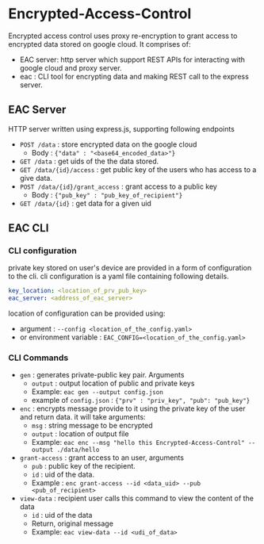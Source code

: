 # Encrypted-Access-Control

Encrypted access control uses proxy re-encryption to grant access to encrypted data stored on google cloud. It comprises of:

- EAC server: http server which support REST APIs for interacting with google cloud and proxy server.
- eac : CLI tool for encrypting data and making REST call to the express server.

## EAC Server

HTTP server written using express.js, supporting following endpoints

- `POST /data` : store encrypted data on the google cloud
    - Body : `{"data" : "<base64_encoded_data>"}`
- `GET /data` : get uids of the the data stored.
- `GET /data/{id}/access` : get public key of the users who has access to a give data.
- `POST /data/{id}/grant_access` : grant access to a public key
    - Body : `{"pub_key" : "pub_key_of_recipient"}`
- `GET /data/{id}` : get data for a given uid

## EAC CLI

### CLI configuration

private key stored on user's device are provided in a form of configuration to the cli. cli configuration is a yaml file containing following details.

```yaml
key_location: <location_of_prv_pub_key>
eac_server: <address_of_eac_server>
```

location of configuration can be provided using:
- argument : `--config <location_of_the_config.yaml>`
- or environment variable : `EAC_CONFIG=<location_of_the_config.yaml>`

### CLI Commands

- `gen` : generates private-public key pair. Arguments
    - `output` : output location of public and private keys
    - Example: `eac gen --output config.json`
    - example of `config.json` : `{"prv" : "priv_key", "pub": "pub_key"}`
- `enc` : encrypts message provide to it using the private key of the user and return data. it will take arguments:
    - `msg` : string message to be encrypted
    - `output` : location of output file
    - Example: `eac enc --msg "hello this Encrypted-Access-Control" --output ./data/hello`
- `grant-access` : grant access to an user, arguments
    - `pub` : public key of the recipient.
    - `id` : uid of the data.
    - Example : `enc grant-access --id <data_uid> --pub <pub_of_recipient>`
- `view-data` : recipient user calls this command to view the content of the data
    - `id` : uid of the data
    - Return, original message
    - Example: `eac view-data --id <udi_of_data>`
